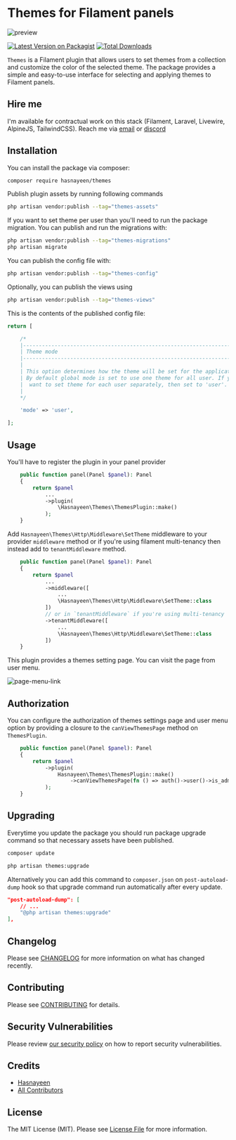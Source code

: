 # Themes for Filament panels

![preview](https://raw.githubusercontent.com/Hasnayeen/themes/3.x/assets/preview.png)

[![Latest Version on Packagist](https://img.shields.io/packagist/v/hasnayeen/themes.svg?style=flat-square)](https://packagist.org/packages/hasnayeen/themes)
[![Total Downloads](https://img.shields.io/packagist/dt/hasnayeen/themes.svg?style=flat-square)](https://packagist.org/packages/hasnayeen/themes)

`Themes` is a Filament plugin that allows users to set themes from a collection and customize the color of the selected theme. The package provides a simple and easy-to-use interface for selecting and applying themes to Filament panels.

## Hire me

I'm available for contractual work on this stack (Filament, Laravel, Livewire, AlpineJS, TailwindCSS). Reach me via [email](searching.nehal@gmail.com) or [discord](discordapp.com/users/297318343642447872)

## Installation

You can install the package via composer:

```bash
composer require hasnayeen/themes
```

Publish plugin assets by running following commands

```bash
php artisan vendor:publish --tag="themes-assets"
```

If you want to set theme per user than you'll need to run the package migration. You can publish and run the migrations with:

```bash
php artisan vendor:publish --tag="themes-migrations"
php artisan migrate
```

You can publish the config file with:

```bash
php artisan vendor:publish --tag="themes-config"
```

Optionally, you can publish the views using

```bash
php artisan vendor:publish --tag="themes-views"
```

This is the contents of the published config file:

```php
return [

    /*
    |--------------------------------------------------------------------------
    | Theme mode
    |--------------------------------------------------------------------------
    |
    | This option determines how the theme will be set for the application.
    | By default global mode is set to use one theme for all user. If you
    |  want to set theme for each user separately, then set to 'user'.
    |
    */

    'mode' => 'user',

];
```

## Usage

You'll have to register the plugin in your panel provider

```php
    public function panel(Panel $panel): Panel
    {
        return $panel
            ...
            ->plugin(
                \Hasnayeen\Themes\ThemesPlugin::make()
            );
    }
```

Add `Hasnayeen\Themes\Http\Middleware\SetTheme` middleware to your provider `middleware` method or if you're using filament multi-tenancy then instead add to `tenantMiddleware` method.

```php
    public function panel(Panel $panel): Panel
    {
        return $panel
            ...
            ->middleware([
                ...
                \Hasnayeen\Themes\Http\Middleware\SetTheme::class
            ])
            // or in `tenantMiddleware` if you're using multi-tenancy
            ->tenantMiddleware([
                ...
                \Hasnayeen\Themes\Http\Middleware\SetTheme::class
            ])
    }
```

This plugin provides a themes setting page. You can visit the page from user menu.

![page-menu-link](https://raw.githubusercontent.com/Hasnayeen/themes/3.x/assets/page-menu-link.png)

## Authorization

You can configure the authorization of themes settings page and user menu option by providing a closure to the `canViewThemesPage` method on `ThemesPlugin`.

```php
    public function panel(Panel $panel): Panel
    {
        return $panel
            ->plugin(
                Hasnayeen\Themes\ThemesPlugin::make()
                    ->canViewThemesPage(fn () => auth()->user()->is_admin)
            );
    }
```

## Upgrading

Everytime you update the package you should run package upgrade command so that necessary assets have been published.

```bash
composer update

php artisan themes:upgrade
```

Alternatively you can add this command to `composer.json` on `post-autoload-dump` hook so that upgrade command run automatically after every update.

```json
"post-autoload-dump": [
    // ...
    "@php artisan themes:upgrade"
],
```

## Changelog

Please see [CHANGELOG](CHANGELOG.md) for more information on what has changed recently.

## Contributing

Please see [CONTRIBUTING](.github/CONTRIBUTING.md) for details.

## Security Vulnerabilities

Please review [our security policy](../../security/policy) on how to report security vulnerabilities.

## Credits

- [Hasnayeen](https://github.com/Hasnayeen)
- [All Contributors](../../contributors)

## License

The MIT License (MIT). Please see [License File](LICENSE.md) for more information.
